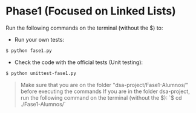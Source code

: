 # Phase1 (Focused on Linked Lists)
Run the following commands on the terminal (without the $) to:

- Run your own tests:
```bash
$ python fase1.py
```

- Check the code with the official tests (Unit testing):
```bash
$ python unittest-fase1.py
```

> Make sure that you are on the folder "dsa-project/Fase1-Alumnos/" before executing the commands
> If you are in the folder dsa-project, run the following command on the terminal (without the $):
> `$ cd ./Fase1-Alumnos/`
